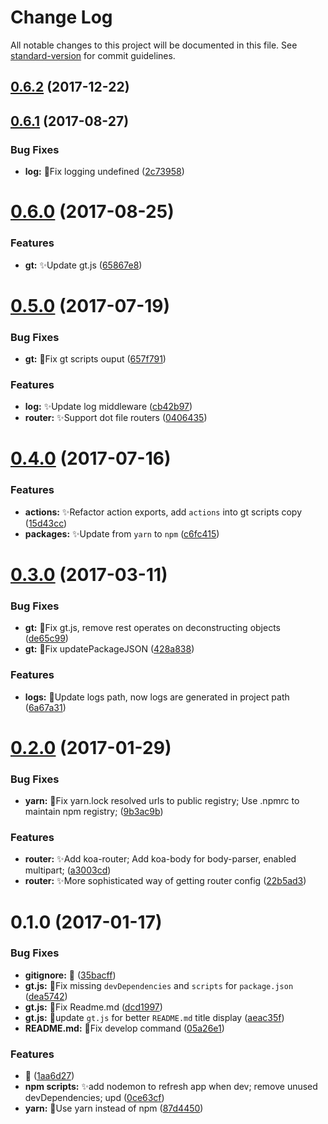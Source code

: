 # Change Log

All notable changes to this project will be documented in this file. See [standard-version](https://github.com/conventional-changelog/standard-version) for commit guidelines.

<a name="0.6.2"></a>
## [0.6.2](https://github.com/vivaxy/gt-node-server/compare/v0.6.1...v0.6.2) (2017-12-22)



<a name="0.6.1"></a>
## [0.6.1](https://github.com/vivaxy/gt-node-server/compare/v0.6.0...v0.6.1) (2017-08-27)


### Bug Fixes

* **log:** :bug:Fix logging undefined ([2c73958](https://github.com/vivaxy/gt-node-server/commit/2c73958))



<a name="0.6.0"></a>
# [0.6.0](https://github.com/vivaxy/gt-node-server/compare/v0.5.0...v0.6.0) (2017-08-25)


### Features

* **gt:** :sparkles:Update gt.js ([65867e8](https://github.com/vivaxy/gt-node-server/commit/65867e8))



<a name="0.5.0"></a>
# [0.5.0](https://github.com/vivaxy/gt-node-server/compare/v0.4.0...v0.5.0) (2017-07-19)


### Bug Fixes

* **gt:** :bug:Fix gt scripts ouput ([657f791](https://github.com/vivaxy/gt-node-server/commit/657f791))


### Features

* **log:** :sparkles:Update log middleware ([cb42b97](https://github.com/vivaxy/gt-node-server/commit/cb42b97))
* **router:** :sparkles:Support dot file routers ([0406435](https://github.com/vivaxy/gt-node-server/commit/0406435))



<a name="0.4.0"></a>
# [0.4.0](https://github.com/vivaxy/gt-node-server/compare/v0.3.0...v0.4.0) (2017-07-16)


### Features

* **actions:** :sparkles:Refactor action exports, add `actions` into gt scripts copy ([15d43cc](https://github.com/vivaxy/gt-node-server/commit/15d43cc))
* **packages:** :sparkles:Update from `yarn` to `npm` ([c6fc415](https://github.com/vivaxy/gt-node-server/commit/c6fc415))



<a name="0.3.0"></a>
# [0.3.0](https://github.com/vivaxy/gt-node-server/compare/v0.2.0...v0.3.0) (2017-03-11)


### Bug Fixes

* **gt:** :bug:Fix gt.js, remove rest operates on deconstructing objects ([de65c99](https://github.com/vivaxy/gt-node-server/commit/de65c99))
* **gt:** :bug:Fix updatePackageJSON ([428a838](https://github.com/vivaxy/gt-node-server/commit/428a838))


### Features

* **logs:** :wrench:Update logs path, now logs are generated in project path ([6a67a31](https://github.com/vivaxy/gt-node-server/commit/6a67a31))



<a name="0.2.0"></a>
# [0.2.0](https://github.com/vivaxy/gt-node-server/compare/v0.1.0...v0.2.0) (2017-01-29)


### Bug Fixes

* **yarn:** :bug:Fix yarn.lock resolved urls to public registry; Use .npmrc to maintain npm registry; ([9b3ac9b](https://github.com/vivaxy/gt-node-server/commit/9b3ac9b))


### Features

* **router:** :sparkles:Add koa-router; Add koa-body for body-parser, enabled multipart; ([a3003cd](https://github.com/vivaxy/gt-node-server/commit/a3003cd))
* **router:** :sparkles:More sophisticated way of getting router config ([22b5ad3](https://github.com/vivaxy/gt-node-server/commit/22b5ad3))



<a name="0.1.0"></a>
# 0.1.0 (2017-01-17)


### Bug Fixes

* **gitignore:** :bug: ([35bacff](https://github.com/vivaxy/gt-node-server/commit/35bacff))
* **gt.js:** :bug:Fix missing `devDependencies` and `scripts` for `package.json` ([dea5742](https://github.com/vivaxy/gt-node-server/commit/dea5742))
* **gt.js:** :bug:Fix Readme.md ([dcd1997](https://github.com/vivaxy/gt-node-server/commit/dcd1997))
* **gt.js:** :bug:update `gt.js` for better `README.md` title display ([aeac35f](https://github.com/vivaxy/gt-node-server/commit/aeac35f))
* **README.md:** :bug:Fix develop command ([05a26e1](https://github.com/vivaxy/gt-node-server/commit/05a26e1))


### Features

* :tada: ([1aa6d27](https://github.com/vivaxy/gt-node-server/commit/1aa6d27))
* **npm scripts:** :sparkles:add nodemon to refresh app when dev; remove unused devDependencies; upd ([0ce63cf](https://github.com/vivaxy/gt-node-server/commit/0ce63cf))
* **yarn:** :art:Use yarn instead of npm ([87d4450](https://github.com/vivaxy/gt-node-server/commit/87d4450))
